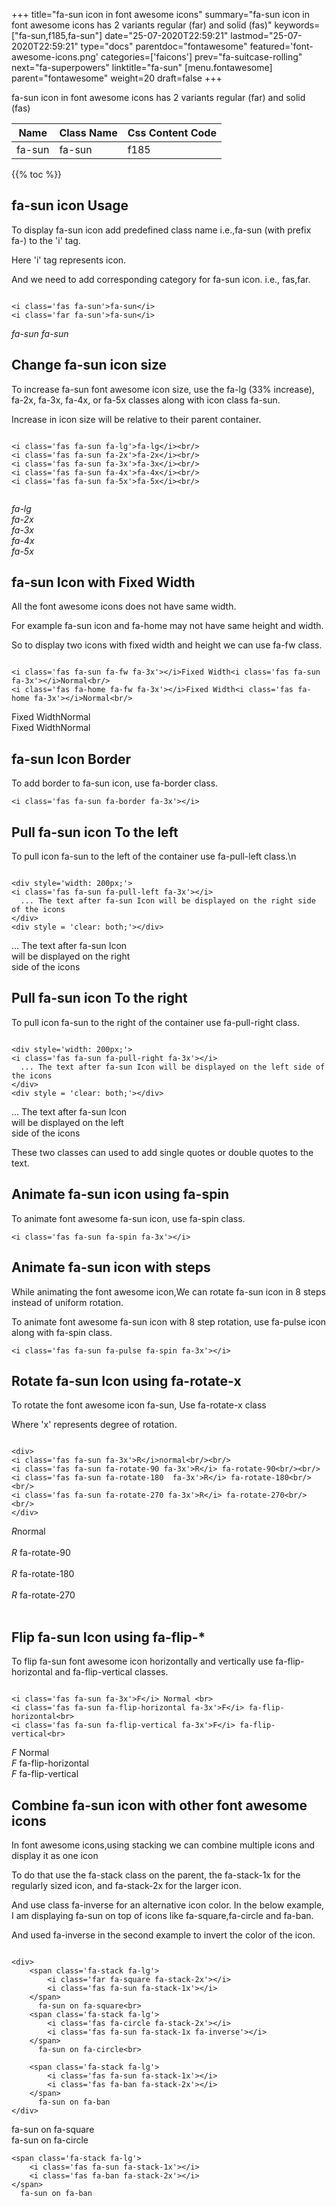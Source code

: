 +++
title="fa-sun icon in font awesome icons"
summary="fa-sun icon in font awesome icons has 2 variants regular (far) and solid (fas)"
keywords=["fa-sun,f185,fa-sun"]
date="25-07-2020T22:59:21"
lastmod="25-07-2020T22:59:21"
type="docs"
parentdoc="fontawesome"
featured='font-awesome-icons.png'
categories=['faicons']
prev="fa-suitcase-rolling"
next="fa-superpowers"
linktitle="fa-sun"
[menu.fontawesome]
parent="fontawesome"
weight=20
draft=false
+++


fa-sun icon in font awesome icons has 2 variants regular (far) and solid (fas)

<div class='table-responsive'><table class='table'><thead><tr><th>Name</th><th>Class Name</th><th>Css Content Code</th></tr></thead><tbody><tr><td>fa-sun</td><td>fa-sun</td><td>f185</td></tr></tbody></table></div>


{{% toc %}}


## fa-sun icon Usage

To display fa-sun icon add predefined class name i.e.,fa-sun (with prefix fa-) to the 'i' tag.

Here 'i' tag represents icon.

And we need to add corresponding category for fa-sun icon. i.e., fas,far.


```

<i class='fas fa-sun'>fa-sun</i>
<i class='far fa-sun'>fa-sun</i>
```

<i class='fas fa-sun'>fa-sun</i>
<i class='far fa-sun'>fa-sun</i>




## Change fa-sun icon size
To increase fa-sun font awesome icon size, use the fa-lg (33% increase), fa-2x, fa-3x, fa-4x, or fa-5x classes along with icon class fa-sun.

Increase in icon size will be relative to their parent container. 

```

<i class='fas fa-sun fa-lg'>fa-lg</i><br/>
<i class='fas fa-sun fa-2x'>fa-2x</i><br/>
<i class='fas fa-sun fa-3x'>fa-3x</i><br/>
<i class='fas fa-sun fa-4x'>fa-4x</i><br/>
<i class='fas fa-sun fa-5x'>fa-5x</i><br/>
            
```

<i class='fas fa-sun fa-lg'>fa-lg</i><br/>
<i class='fas fa-sun fa-2x'>fa-2x</i><br/>
<i class='fas fa-sun fa-3x'>fa-3x</i><br/>
<i class='fas fa-sun fa-4x'>fa-4x</i><br/>
<i class='fas fa-sun fa-5x'>fa-5x</i><br/>
            



## fa-sun Icon with Fixed Width 

All the font awesome icons does not have same width.

For example fa-sun icon and fa-home may not have same height and width.

So to display two icons with fixed width and height we can use fa-fw class.


```

<i class='fas fa-sun fa-fw fa-3x'></i>Fixed Width<i class='fas fa-sun fa-3x'></i>Normal<br/>
<i class='fas fa-home fa-fw fa-3x'></i>Fixed Width<i class='fas fa-home fa-3x'></i>Normal<br/>
```

<i class='fas fa-sun fa-fw fa-3x'></i>Fixed Width<i class='fas fa-sun fa-3x'></i>Normal<br/>
<i class='fas fa-home fa-fw fa-3x'></i>Fixed Width<i class='fas fa-home fa-3x'></i>Normal<br/>



## fa-sun Icon Border 

To add border to fa-sun icon, use fa-border class.


```
<i class='fas fa-sun fa-border fa-3x'></i>

```
<i class='fas fa-sun fa-border fa-3x'></i>





## Pull fa-sun icon To the left

To pull icon fa-sun to the left of the container use fa-pull-left class.\n

```

<div style='width: 200px;'>
<i class='fas fa-sun fa-pull-left fa-3x'></i>
  ... The text after fa-sun Icon will be displayed on the right side of the icons
</div>
<div style = 'clear: both;'></div>
```

<div style='width: 200px;'>
<i class='fas fa-sun fa-pull-left fa-3x'></i>
  ... The text after fa-sun Icon will be displayed on the right side of the icons
</div>
<div style = 'clear: both;'></div>




## Pull fa-sun icon To the right
To pull icon fa-sun to the right of the container use fa-pull-right class.

```

<div style='width: 200px;'>
<i class='fas fa-sun fa-pull-right fa-3x'></i>
  ... The text after fa-sun Icon will be displayed on the left side of the icons
</div>
<div style = 'clear: both;'></div>
```

<div style='width: 200px;'>
<i class='fas fa-sun fa-pull-right fa-3x'></i>
  ... The text after fa-sun Icon will be displayed on the left side of the icons
</div>
<div style = 'clear: both;'></div>

These two classes can used to add single quotes or double quotes to the text.


## Animate fa-sun icon using fa-spin
To animate font awesome fa-sun icon, use fa-spin class.

```
<i class='fas fa-sun fa-spin fa-3x'></i>
```
<i class='fas fa-sun fa-spin fa-3x'></i>




## Animate fa-sun icon with steps
While animating the font awesome icon,We can rotate fa-sun icon in 8 steps instead of uniform rotation.

To animate font awesome fa-sun icon with 8 step rotation, use fa-pulse icon along with fa-spin class.


```
<i class='fas fa-sun fa-pulse fa-spin fa-3x'></i>

```
<i class='fas fa-sun fa-pulse fa-spin fa-3x'></i>





## Rotate fa-sun Icon using fa-rotate-x
To rotate the font awesome icon fa-sun, Use fa-rotate-x class

Where 'x' represents degree of rotation.


```

<div>
<i class='fas fa-sun fa-3x'>R</i>normal<br/><br/>
<i class='fas fa-sun fa-rotate-90 fa-3x'>R</i> fa-rotate-90<br/><br/> 
<i class='fas fa-sun fa-rotate-180  fa-3x'>R</i> fa-rotate-180<br/><br/> 
<i class='fas fa-sun fa-rotate-270 fa-3x'>R</i> fa-rotate-270<br/><br/>
</div>
```

<div>
<i class='fas fa-sun fa-3x'>R</i>normal<br/><br/>
<i class='fas fa-sun fa-rotate-90 fa-3x'>R</i> fa-rotate-90<br/><br/> 
<i class='fas fa-sun fa-rotate-180  fa-3x'>R</i> fa-rotate-180<br/><br/> 
<i class='fas fa-sun fa-rotate-270 fa-3x'>R</i> fa-rotate-270<br/><br/>
</div>




## Flip fa-sun Icon using fa-flip-*
To flip fa-sun font awesome icon horizontally and vertically use fa-flip-horizontal and fa-flip-vertical classes. 

```

<i class='fas fa-sun fa-3x'>F</i> Normal <br>
<i class='fas fa-sun fa-flip-horizontal fa-3x'>F</i> fa-flip-horizontal<br>
<i class='fas fa-sun fa-flip-vertical fa-3x'>F</i> fa-flip-vertical<br>
```

<i class='fas fa-sun fa-3x'>F</i> Normal <br>
<i class='fas fa-sun fa-flip-horizontal fa-3x'>F</i> fa-flip-horizontal<br>
<i class='fas fa-sun fa-flip-vertical fa-3x'>F</i> fa-flip-vertical<br>




## Combine fa-sun icon with other font awesome icons
In font awesome icons,using stacking we can combine multiple icons and display it as one icon 

To do that use the fa-stack class on the parent, the fa-stack-1x for the regularly sized icon, and fa-stack-2x for the larger icon.

And use class fa-inverse for an alternative icon color. 
In the below example, I am displaying fa-sun on top of icons like fa-square,fa-circle and fa-ban.

And used fa-inverse in the second example to invert the color of the icon.

```

<div>
    <span class='fa-stack fa-lg'>
        <i class='far fa-square fa-stack-2x'></i>
        <i class='fas fa-sun fa-stack-1x'></i>
    </span>
      fa-sun on fa-square<br>
    <span class='fa-stack fa-lg'>
        <i class='fas fa-circle fa-stack-2x'></i>
        <i class='fas fa-sun fa-stack-1x fa-inverse'></i>
    </span>
      fa-sun on fa-circle<br>

    <span class='fa-stack fa-lg'>
        <i class='fas fa-sun fa-stack-1x'></i>
        <i class='fas fa-ban fa-stack-2x'></i>
    </span>
      fa-sun on fa-ban
</div>
```

<div>
    <span class='fa-stack fa-lg'>
        <i class='far fa-square fa-stack-2x'></i>
        <i class='fas fa-sun fa-stack-1x'></i>
    </span>
      fa-sun on fa-square<br>
    <span class='fa-stack fa-lg'>
        <i class='fas fa-circle fa-stack-2x'></i>
        <i class='fas fa-sun fa-stack-1x fa-inverse'></i>
    </span>
      fa-sun on fa-circle<br>

    <span class='fa-stack fa-lg'>
        <i class='fas fa-sun fa-stack-1x'></i>
        <i class='fas fa-ban fa-stack-2x'></i>
    </span>
      fa-sun on fa-ban
</div>






